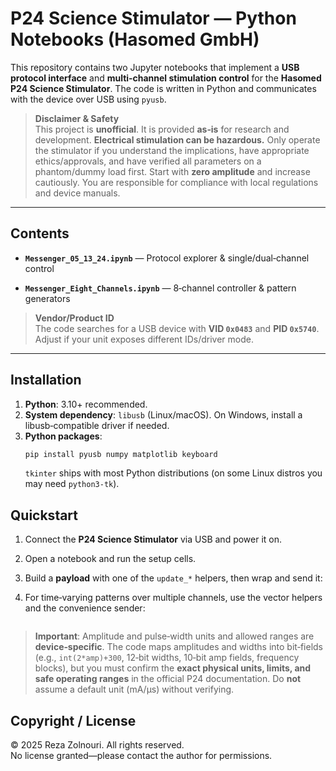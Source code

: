 # P24 Science Stimulator — Python Notebooks (Hasomed GmbH)

This repository contains two Jupyter notebooks that implement a **USB protocol interface** and **multi‑channel stimulation control** for the **Hasomed P24 Science Stimulator**. The code is written in Python and communicates with the device over USB using `pyusb`.

> **Disclaimer & Safety**  
> This project is **unofficial**. It is provided **as‑is** for research and development. **Electrical stimulation can be hazardous.** Only operate the stimulator if you understand the implications, have appropriate ethics/approvals, and have verified all parameters on a phantom/dummy load first. Start with **zero amplitude** and increase cautiously. You are responsible for compliance with local regulations and device manuals.

---

## Contents

- **`Messenger_05_13_24.ipynb`** — Protocol explorer & single/dual‑channel control

- **`Messenger_Eight_Channels.ipynb`** — 8‑channel controller & pattern generators


> **Vendor/Product ID**  
> The code searches for a USB device with **VID `0x0483`** and **PID `0x5740`**. Adjust if your unit exposes different IDs/driver mode.

---

## Installation

1. **Python**: 3.10+ recommended.
2. **System dependency**: `libusb` (Linux/macOS). On Windows, install a libusb‑compatible driver if needed.
3. **Python packages**:
   ```bash
   pip install pyusb numpy matplotlib keyboard
   ```
   `tkinter` ships with most Python distributions (on some Linux distros you may need `python3-tk`).


## Quickstart

1. Connect the **P24 Science Stimulator** via USB and power it on.
2. Open a notebook and run the setup cells. 

3. Build a **payload** with one of the `update_*` helpers, then wrap and send it:

4. For time‑varying patterns over multiple channels, use the vector helpers and the convenience sender:
   ```python


> **Important**: Amplitude and pulse‑width units and allowed ranges are **device‑specific**. The code maps amplitudes and widths into bit‑fields (e.g., `int(2*amp)+300`, 12‑bit widths, 10‑bit amp fields, frequency blocks), but you must confirm the **exact physical units, limits, and safe operating ranges** in the official P24 documentation. Do **not** assume a default unit (mA/µs) without verifying.



## Copyright / License
© 2025 Reza Zolnouri. All rights reserved.  
No license granted—please contact the author for permissions.

